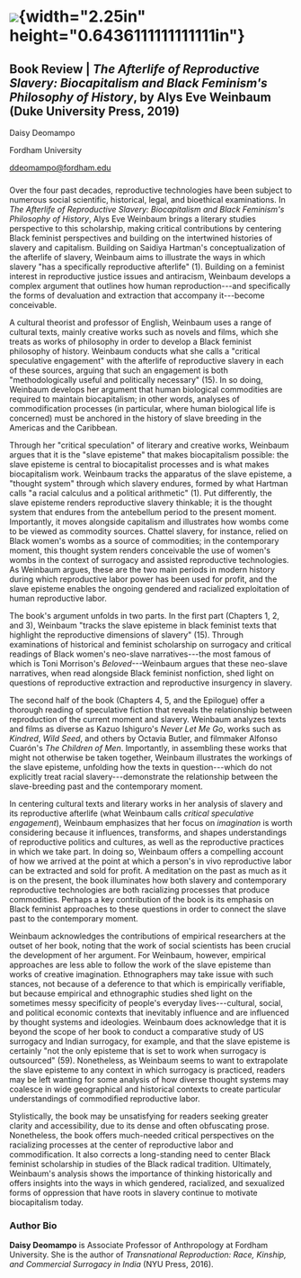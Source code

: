 #  ![](media/rId20.png){width="2.25in" height="0.6436111111111111in"}

## 

## Book Review \| *The Afterlife of Reproductive Slavery: Biocapitalism and Black Feminism's Philosophy of History*, by Alys Eve Weinbaum (Duke University Press, 2019)

Daisy Deomampo

Fordham University

ddeomampo@fordham.edu

### 

Over the four past decades, reproductive technologies have been subject
to numerous social scientific, historical, legal, and bioethical
examinations. In *The Afterlife of Reproductive Slavery: Biocapitalism
and Black Feminism's Philosophy of History*, Alys Eve Weinbaum brings a
literary studies perspective to this scholarship, making critical
contributions by centering Black feminist perspectives and building on
the intertwined histories of slavery and capitalism. Building on Saidiya
Hartman's conceptualization of the afterlife of slavery, Weinbaum aims
to illustrate the ways in which slavery "has a specifically reproductive
afterlife" (1). Building on a feminist interest in reproductive justice
issues and antiracism, Weinbaum develops a complex argument that
outlines how human reproduction---and specifically the forms of
devaluation and extraction that accompany it---become conceivable.

A cultural theorist and professor of English, Weinbaum uses a range of
cultural texts, mainly creative works such as novels and films, which
she treats as works of philosophy in order to develop a Black feminist
philosophy of history. Weinbaum conducts what she calls a "critical
speculative engagement" with the afterlife of reproductive slavery in
each of these sources, arguing that such an engagement is both
"methodologically useful and politically necessary" (15). In so doing,
Weinbaum develops her argument that human biological commodities are
required to maintain biocapitalism; in other words, analyses of
commodification processes (in particular, where human biological life is
concerned) must be anchored in the history of slave breeding in the
Americas and the Caribbean.

Through her "critical speculation" of literary and creative works,
Weinbaum argues that it is the "slave episteme" that makes biocapitalism
possible: the slave episteme is central to biocapitalist processes and
is what makes biocapitalism work. Weinbaum tracks the apparatus of the
slave episteme, a "thought system" through which slavery endures, formed
by what Hartman calls "a racial calculus and a political arithmetic"
(1). Put differently, the slave episteme renders reproductive slavery
thinkable; it is the thought system that endures from the antebellum
period to the present moment. Importantly, it moves alongside capitalism
and illustrates how wombs come to be viewed as commodity sources.
Chattel slavery, for instance, relied on Black women's wombs as a source
of commodities; in the contemporary moment, this thought system renders
conceivable the use of women's wombs in the context of surrogacy and
assisted reproductive technologies. As Weinbaum argues, these are the
two main periods in modern history during which reproductive labor power
has been used for profit, and the slave episteme enables the ongoing
gendered and racialized exploitation of human reproductive labor.

The book's argument unfolds in two parts. In the first part (Chapters 1,
2, and 3), Weinbaum "tracks the slave episteme in black feminist texts
that highlight the reproductive dimensions of slavery" (15). Through
examinations of historical and feminist scholarship on surrogacy and
critical readings of Black women's neo-slave narratives---the most
famous of which is Toni Morrison's *Beloved*---Weinbaum argues that
these neo-slave narratives, when read alongside Black feminist
nonfiction, shed light on questions of reproductive extraction and
reproductive insurgency in slavery.

The second half of the book (Chapters 4, 5, and the Epilogue) offer a
thorough reading of speculative fiction that reveals the relationship
between reproduction of the current moment and slavery. Weinbaum
analyzes texts and films as diverse as Kazuo Ishiguro's *Never Let Me
Go*, works such as *Kindred*, *Wild Seed*, and others by Octavia Butler,
and filmmaker Alfonso Cuarón's *The Children of Men*. Importantly, in
assembling these works that might not otherwise be taken together,
Weinbaum illustrates the workings of the slave episteme, unfolding how
the texts in question---which do not explicitly treat racial
slavery---demonstrate the relationship between the slave-breeding past
and the contemporary moment.

In centering cultural texts and literary works in her analysis of
slavery and its reproductive afterlife (what Weinbaum calls *critical
speculative engagement*), Weinbaum emphasizes that her focus on
*imagination* is worth considering because it influences, transforms,
and shapes understandings of reproductive politics and cultures, as well
as the reproductive practices in which we take part. In doing so,
Weinbaum offers a compelling account of how we arrived at the point at
which a person's in vivo reproductive labor can be extracted and sold
for profit. A meditation on the past as much as it is on the present,
the book illuminates how both slavery and contemporary reproductive
technologies are both racializing processes that produce commodities.
Perhaps a key contribution of the book is its emphasis on Black feminist
approaches to these questions in order to connect the slave past to the
contemporary moment.

Weinbaum acknowledges the contributions of empirical researchers at the
outset of her book, noting that the work of social scientists has been
crucial the development of her argument. For Weinbaum, however,
empirical approaches are less able to follow the work of the slave
episteme than works of creative imagination. Ethnographers may take
issue with such stances, not because of a deference to that which is
empirically verifiable, but because empirical and ethnographic studies
shed light on the sometimes messy specificity of people's everyday
lives---cultural, social, and political economic contexts that
inevitably influence and are influenced by thought systems and
ideologies. Weinbaum does acknowledge that it is beyond the scope of her
book to conduct a comparative study of US surrogacy and Indian
surrogacy, for example, and that the slave episteme is certainly "not
the only episteme that is set to work when surrogacy is outsourced"
(59). Nonetheless, as Weinbaum seems to want to extrapolate the slave
episteme to any context in which surrogacy is practiced, readers may be
left wanting for some analysis of how diverse thought systems may
coalesce in wide geographical and historical contexts to create
particular understandings of commodified reproductive labor.

Stylistically, the book may be unsatisfying for readers seeking greater
clarity and accessibility, due to its dense and often obfuscating prose.
Nonetheless, the book offers much-needed critical perspectives on the
racializing processes at the center of reproductive labor and
commodification. It also corrects a long-standing need to center Black
feminist scholarship in studies of the Black radical tradition.
Ultimately, Weinbaum's analysis shows the importance of thinking
historically and offers insights into the ways in which gendered,
racialized, and sexualized forms of oppression that have roots in
slavery continue to motivate biocapitalism today.

### Author Bio

**Daisy Deomampo** is Associate Professor of Anthropology at Fordham
University. She is the author of *Transnational Reproduction: Race,
Kinship, and Commercial Surrogacy in India* (NYU Press, 2016).
